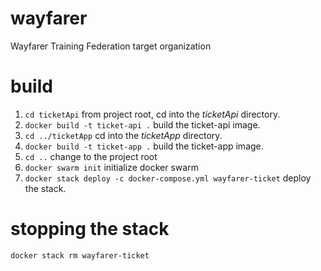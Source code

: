 # wayfarer
Wayfarer Training Federation target organization

# build
1. `cd ticketApi` from project root, cd into the *ticketApi* directory.
1. `docker build -t ticket-api .` build the ticket-api image.
1. `cd ../ticketApp` cd into the *ticketApp* directory.
1. `docker build -t ticket-app .` build the ticket-app image.
1. `cd ..` change to the project root
1. `docker swarm init` initialize docker swarm
1. `docker stack deploy -c docker-compose.yml wayfarer-ticket` deploy the stack.

# stopping the stack
`docker stack rm wayfarer-ticket`